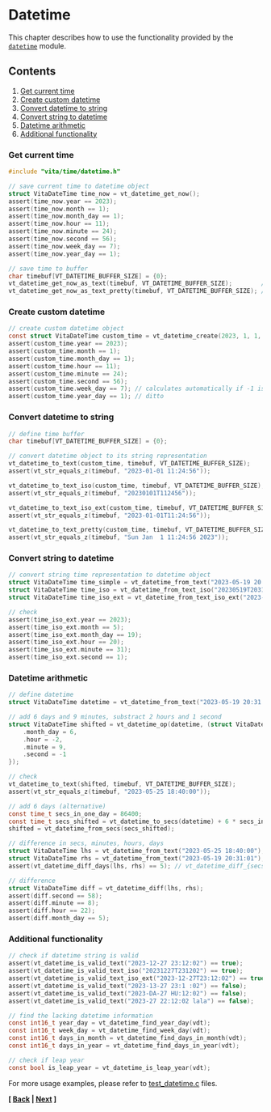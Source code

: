 # Datetime
This chapter describes how to use the functionality provided by the [`datetime`](../../inc/vita/time/datetime.h) module.

## Contents
1. [Get current time](page6.md#get-current-time)
2. [Create custom datetime](page6.md#create-custom-datetime)
3. [Convert datetime to string](page6.md#convert-datetime-to-string)
4. [Convert string to datetime](page6.md#convert-string-to-datetime)
5. [Datetime arithmetic](page6.md#datetime-arithmetic)
6. [Additional functionality](page6.md#additional-functionality)

### Get current time

```c
#include "vita/time/datetime.h"

// save current time to datetime object
struct VitaDateTime time_now = vt_datetime_get_now();
assert(time_now.year == 2023);
assert(time_now.month == 1);
assert(time_now.month_day == 1);
assert(time_now.hour == 11);
assert(time_now.minute == 24);
assert(time_now.second == 56);
assert(time_now.week_day == 7);
assert(time_now.year_day == 1);

// save time to buffer
char timebuf[VT_DATETIME_BUFFER_SIZE] = {0};
vt_datetime_get_now_as_text(timebuf, VT_DATETIME_BUFFER_SIZE);        // "2023-06-30 12:11:27"
vt_datetime_get_now_as_text_pretty(timebuf, VT_DATETIME_BUFFER_SIZE); // "Fri Jun 30 12:11:27 2023"
```

### Create custom datetime

```c
// create custom datetime object
const struct VitaDateTime custom_time = vt_datetime_create(2023, 1, 1, 11, 24, 56, -1, -1);
assert(custom_time.year == 2023);
assert(custom_time.month == 1);
assert(custom_time.month_day == 1);
assert(custom_time.hour == 11);
assert(custom_time.minute == 24);
assert(custom_time.second == 56);
assert(custom_time.week_day == 7); // calculates automatically if -1 is speicified
assert(custom_time.year_day == 1); // ditto
```

### Convert datetime to string

```c
// define time buffer
char timebuf[VT_DATETIME_BUFFER_SIZE] = {0};

// convert datetime object to its string representation
vt_datetime_to_text(custom_time, timebuf, VT_DATETIME_BUFFER_SIZE);
assert(vt_str_equals_z(timebuf, "2023-01-01 11:24:56"));

vt_datetime_to_text_iso(custom_time, timebuf, VT_DATETIME_BUFFER_SIZE);
assert(vt_str_equals_z(timebuf, "20230101T112456"));

vt_datetime_to_text_iso_ext(custom_time, timebuf, VT_DATETIME_BUFFER_SIZE);
assert(vt_str_equals_z(timebuf, "2023-01-01T11:24:56"));

vt_datetime_to_text_pretty(custom_time, timebuf, VT_DATETIME_BUFFER_SIZE);
assert(vt_str_equals_z(timebuf, "Sun Jan  1 11:24:56 2023"));
```

### Convert string to datetime

```c
// convert string time representation to datetime object
struct VitaDateTime time_simple = vt_datetime_from_text("2023-05-19 20:31:01");
struct VitaDateTime time_iso = vt_datetime_from_text_iso("20230519T203101");
struct VitaDateTime time_iso_ext = vt_datetime_from_text_iso_ext("2023-05-19T20:31:01");

// check
assert(time_iso_ext.year == 2023);
assert(time_iso_ext.month == 5);
assert(time_iso_ext.month_day == 19);
assert(time_iso_ext.hour == 20);
assert(time_iso_ext.minute == 31);
assert(time_iso_ext.second == 1);
```

### Datetime arithmetic

```c
// define datetime
struct VitaDateTime datetime = vt_datetime_from_text("2023-05-19 20:31:01");

// add 6 days and 9 minutes, substract 2 hours and 1 second
struct VitaDateTime shifted = vt_datetime_op(datetime, (struct VitaDateTime) { 
    .month_day = 6, 
    .hour = -2, 
    .minute = 9, 
    .second = -1 
});

// check
vt_datetime_to_text(shifted, timebuf, VT_DATETIME_BUFFER_SIZE);
assert(vt_str_equals_z(timebuf, "2023-05-25 18:40:00"));

// add 6 days (alternative)
const time_t secs_in_one_day = 86400;
const time_t secs_shifted = vt_datetime_to_secs(datetime) + 6 * secs_in_one_day;
shifted = vt_datetime_from_secs(secs_shifted);

// difference in secs, minutes, hours, days
struct VitaDateTime lhs = vt_datetime_from_text("2023-05-25 18:40:00");
struct VitaDateTime rhs = vt_datetime_from_text("2023-05-19 20:31:01");
assert(vt_datetime_diff_days(lhs, rhs) == 5); // vt_datetime_diff_{secs, hours, minutes, days}(lhs, rhs)

// difference
struct VitaDateTime diff = vt_datetime_diff(lhs, rhs);
assert(diff.second == 58);
assert(diff.minute == 8);
assert(diff.hour == 22);
assert(diff.month_day == 5);
```

### Additional functionality

```c
// check if datetime string is valid
assert(vt_datetime_is_valid_text("2023-12-27 23:12:02") == true);
assert(vt_datetime_is_valid_text_iso("20231227T231202") == true);
assert(vt_datetime_is_valid_text_iso_ext("2023-12-27T23:12:02") == true);
assert(vt_datetime_is_valid_text("2023-13-27 23:1 :02") == false);
assert(vt_datetime_is_valid_text("2023-DA-27 HU:12:02") == false);
assert(vt_datetime_is_valid_text("2023-27 22:12:02 lala") == false);

// find the lacking datetime information
const int16_t year_day = vt_datetime_find_year_day(vdt);
const int16_t week_day = vt_datetime_find_week_day(vdt);
const int16_t days_in_month = vt_datetime_find_days_in_month(vdt);
const int16_t days_in_year = vt_datetime_find_days_in_year(vdt);

// check if leap year
const bool is_leap_year = vt_datetime_is_leap_year(vdt);
```

For more usage examples, please refer to [test_datetime.c](../../tests/src/test_datetime.c) files.

**[ [Back](page5.md) | [Next](page7.md) ]**
